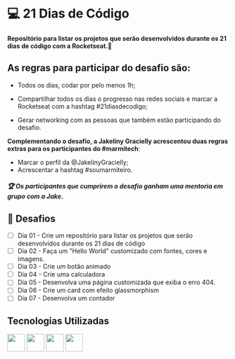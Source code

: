# 💻 21 Dias de Código

#### Repositório para listar os projetos que serão desenvolvidos durante os 21 dias de código com a Rocketseat.🚀



## As regras para participar do desafio são:



- Todos os dias, codar por pelo menos 1h;

- Compartilhar todos os dias o progresso nas redes sociais e marcar a Rocketseat com a hashtag #21diasdecodigo;

- Gerar networking com as pessoas que também estão participando do desafio.

  

**Complementando o desafio, a Jakeliny Gracielly acrescentou duas regras extras para os participantes do #marmitech**:



- Marcar o perfil da @JakelinyGracielly;
- Acrescentar a hashtag #soumarmiteiro.

##### 🏆 Os participantes que cumprirem o desafio ganham uma mentoria em grupo com a Jake.

## 🦾 Desafios

- [ ] Dia 01 - Crie um repositório para listar os projetos que serão desenvolvidos durante os 21 dias de código
- [ ] Dia 02 - Faça um "Hello World" customizado com fontes, cores e imagens.
- [ ] Dia 03 - Crie um botão animado
- [ ] Dia 04 - Crie uma calculadora
- [ ] Dia 05 - Desenvolva uma página customizada que exiba o erro 404.
- [ ] Dia 06 - Crie um card com efeito glassmorphism
- [ ] Dia 07 - Desenvolva um contador

## Tecnologias Utilizadas

<img src="https://cdn.jsdelivr.net/gh/devicons/devicon/icons/html5/html5-original.svg" width="40" height="40"/> <img src="https://cdn.jsdelivr.net/gh/devicons/devicon/icons/css3/css3-original.svg" width="40" height="40"/> <img src="https://cdn.jsdelivr.net/gh/devicons/devicon/icons/javascript/javascript-original.svg" width="40" height="40"/> <img src="https://cdn.jsdelivr.net/gh/devicons/devicon/icons/bootstrap/bootstrap-original.svg" width="40" height="40" />
          
